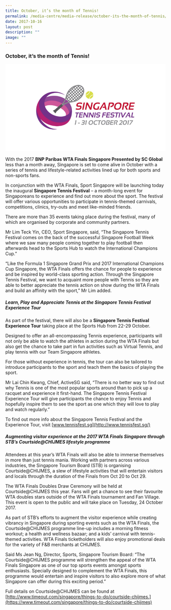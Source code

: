 ```yaml
---
title: October, it’s the month of Tennis!
permalink: /media-centre/media-release/october-its-the-month-of-tennis/
date: 2017-10-16
layout: post
description: ""
image: ""
---
```

### **October, it’s the month of Tennis!**
![](/images/Media%20Centre/Media%20Release/2017/October/Singapore%20Tennis%20Festival.jpeg)

With the 2017 **BNP Paribas WTA Finals Singapore Presented by SC Global** less than a month away, Singapore is set to come alive in October with a series of tennis and lifestyle-related activities lined up for both sports and non-sports fans.

In conjunction with the WTA Finals, Sport Singapore will be launching today the inaugural **Singapore Tennis Festival** – a month-long event for Singaporeans to experience and find out more about the sport. The festival will offer various opportunities to participate in tennis-themed carnivals, competitions, clinics, try-outs and meet like-minded friends.

There are more than 35 events taking place during the festival, many of which are organised by corporate and community partners.

Mr Lim Teck Yin, CEO, Sport Singapore, said, “The Singapore Tennis Festival comes on the back of the successful Singapore Football Week where we saw many people coming together to play football  then afterwards head to the Sports Hub to watch the International Champions Cup.”

“Like the Formula 1 Singapore Grand Prix and 2017 International Champions Cup Singapore, the WTA Finals offers the chance for people to experience and be inspired by world-class sporting action. Through the Singapore Tennis Festival, we want to acquaint more people with Tennis so they are able to better appreciate the tennis action on show during the WTA Finals and build an affinity with the sport,” Mr Lim added.

##### **Learn, Play and Appreciate Tennis at the Singapore Tennis Festival Experience Tour**

As part of the festival, there will also be a **Singapore Tennis Festival Experience Tour** taking place at the Sports Hub from 22-29 October.

Designed to offer an all-encompassing Tennis experience, participants will not only be able to watch the athletes in action during the WTA Finals but also get the chance to take part in fun activities such as Virtual Tennis, and play tennis with our Team Singapore athletes.

For those without experience in tennis, the tour can also be tailored to introduce participants to the sport and teach them the basics of playing the sport.

Mr Lai Chin Kwang, Chief, ActiveSG said, “There is no better way to find out why Tennis is one of the most popular sports around than to pick up a racquet and experience it first-hand. The Singapore Tennis Festival Experience Tour will give participants the chance to enjoy Tennis and hopefully inspire them to see the sport as one which they will love to play and watch regularly.”

To find out more info about the Singapore Tennis Festival and the Experience Tour, visit [www.tennisfest.sg](http://www.tennisfest.sg/)

##### **Augmenting visitor experience at the 2017 WTA Finals Singapore through STB’s Courtside@CHIJMES lifestyle programme**

Attendees at this year’s WTA Finals will also be able to immerse themselves in more than just tennis mania. Working with partners across various industries, the Singapore Tourism Board (STB) is organising Courtside@CHIJMES, a slew of lifestyle activities that will entertain visitors and locals through the duration of the Finals from Oct 20 to Oct 29.

The WTA Finals Doubles Draw Ceremony will be held at Courtside@CHIJMES this year. Fans will get a chance to see their favourite WTA doubles stars outside of the WTA Finals tournament and Fan Village. This event is open to the public and will take place on Tuesday, 24 October 2017.

As part of STB’s efforts to augment the visitor experience while creating vibrancy in Singapore during sporting events such as the WTA Finals, the Courtside@CHIJMES programme line-up includes a morning fitness workout; a health and wellness bazaar; and a kids’ carnival with tennis-themed activities. WTA Finals ticketholders will also enjoy promotional deals for the variety of F&B merchants at CHIJMES.

Said Ms Jean Ng, Director, Sports, Singapore Tourism Board: “The Courtside@CHIJMES programme will strengthen the appeal of the WTA Finals Singapore as one of our top sports events amongst sports enthusiasts. Specially designed to complement the WTA Finals, this programme would entertain and inspire visitors to also explore more of what Singapore can offer during this exciting period.”

Full details on Courtside@CHIJMES can be found at [http://www.timeout.com/singapore/things-to-do/courtside-chijmes.](https://www.timeout.com/singapore/things-to-do/courtside-chijmes)
